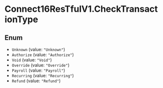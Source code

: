 # Connect16ResTfulV1.CheckTransactionType

## Enum

* `Unknown` (value: `"Unknown"`)
* `Authorize` (value: `"Authorize"`)
* `Void` (value: `"Void"`)
* `Override` (value: `"Override"`)
* `Payroll` (value: `"Payroll"`)
* `Recurring` (value: `"Recurring"`)
* `Refund` (value: `"Refund"`)
